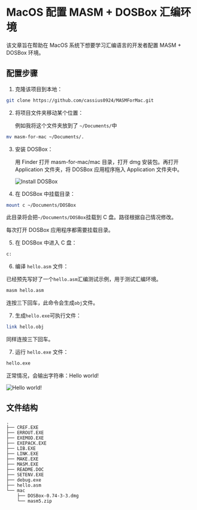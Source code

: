 # MacOS 配置 MASM + DOSBox 汇编环境

该文章旨在帮助在 MacOS 系统下想要学习汇编语言的开发者配置 MASM + DOSBox 环境。

## 配置步骤

1. 克隆该项目到本地：

```bash
git clone https://github.com/cassius0924/MASMForMac.git
```

2. 将项目文件夹移动某个位置：

   例如我将这个文件夹放到了 `~/Documents/`中

```bash
mv masm-for-mac ~/Documents/.
```

3. 安装 DOSBox：

   用 Finder 打开 masm-for-mac/mac 目录，打开 dmg 安装包。再打开 Application 文件夹，将 DOSBox 应用程序拖入 Application 文件夹中。

   ![Install DOSBox](https://s2.loli.net/2023/04/12/VFnbHXMK2WDEJ49.png)

4. 在 DOSBox 中挂载目录：

```bash
mount c ~/Documents/DOSBox
```

此目录将会把`~/Documents/DOSBox`挂载到 C 盘。路径根据自己情况修改。

每次打开 DOSBox 应用程序都需要挂载目录。

5. 在 DOSBox 中进入 C 盘：

```bash
c:
```

6. 编译 `hello.asm` 文件：

已经预先写好了一个`hello.asm`汇编测试示例，用于测试汇编环境。

```bash
masm hello.asm
```

连按三下回车，此命令会生成`obj`文件。

7. 生成`hello.exe`可执行文件：

```bash
link hello.obj
```

同样连按三下回车。

7. 运行 `hello.exe` 文件：

```bash
hello.exe
```

正常情况，会输出字符串：Hello world!

![Hello world!](https://s2.loli.net/2023/04/12/MFtVCEZekNRgSIQ.png)

## 文件结构

```
.
├── CREF.EXE
├── ERROUT.EXE
├── EXEMOD.EXE
├── EXEPACK.EXE
├── LIB.EXE
├── LINK.EXE
├── MAKE.EXE
├── MASM.EXE
├── README.DOC
├── SETENV.EXE
├── debug.exe
├── hello.asm
└── mac
    ├── DOSBox-0.74-3-3.dmg
    └── masm5.zip
```
